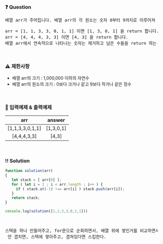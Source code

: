 ### ❓ Question

 <pre>배열 arr가 주어집니다. 배열 arr의 각 원소는 숫자 0부터 9까지로 이루어져 있습니다. 이때, 배열 arr에서 연속적으로 나타나는 숫자는 하나만 남기고 전부 제거하려고 합니다. 단, 제거된 후 남은 수들을 반환할 때는 배열 arr의 원소들의 순서를 유지해야 합니다. 예를 들면,

arr = [1, 1, 3, 3, 0, 1, 1] 이면 [1, 3, 0, 1] 을 return 합니다.
arr = [4, 4, 4, 3, 3] 이면 [4, 3] 을 return 합니다.
배열 arr에서 연속적으로 나타나는 숫자는 제거하고 남은 수들을 return 하는 solution 함수를 완성해 주세요.</pre>
 
<br>

### ⚠️ 제한사항

<ul>
  <li>배열 arr의 크기 : 1,000,000 이하의 자연수</li>
  <li>배열 arr의 원소의 크기 : 0보다 크거나 같고 9보다 작거나 같은 정수</li>
</ul>

<br>

### 🔢 입력예제 & 출력예제

|arr|answer|
|:-:|:-:|
|[1,1,3,3,0,1,1]|[1,3,0,1]|
|[4,4,4,3,3]|[4,3]|


<br>

 ### ‼️ Solution

 ```javascript
function solution(arr)
{
    let stack = [ arr[0] ];
    for ( let i = 1 ; i < arr.length ; i++ ) {
      if ( stack.at(-1) !== arr[i] ) stack.push(arr[i]);
    }
    return stack;
}

console.log(solution([1,1,3,3,0,1,1]))
 ```
<br>

 <pre>스택을 하나 만들어주고, for문으로 순회하면서, 배열 위에 쌓인거를 비교하면서
 안 겹치면, 스택에 쌓아주고, 겹쳐있다면 스킵한다.</pre>

